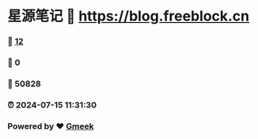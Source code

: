 # 星源笔记 :link: https://blog.freeblock.cn 
### :page_facing_up: [12](https://blog.freeblock.cn/tag.html) 
### :speech_balloon: 0 
### :hibiscus: 50828 
### :alarm_clock: 2024-07-15 11:31:30 
### Powered by :heart: [Gmeek](https://github.com/Meekdai/Gmeek)
